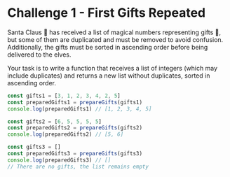# Challenge 1 - First Gifts Repeated

Santa Claus 🎅 has received a list of magical numbers representing gifts 🎁, but some of them are duplicated and must be removed to avoid confusion. Additionally, the gifts must be sorted in ascending order before being delivered to the elves.

Your task is to write a function that receives a list of integers (which may include duplicates) and returns a new list without duplicates, sorted in ascending order.

```js
const gifts1 = [3, 1, 2, 3, 4, 2, 5]
const preparedGifts1 = prepareGifts(gifts1)
console.log(preparedGifts1) // [1, 2, 3, 4, 5]

const gifts2 = [6, 5, 5, 5, 5]
const preparedGifts2 = prepareGifts(gifts2)
console.log(preparedGifts2) // [5, 6]

const gifts3 = []
const preparedGifts3 = prepareGifts(gifts3)
console.log(preparedGifts3) // []
// There are no gifts, the list remains empty
```